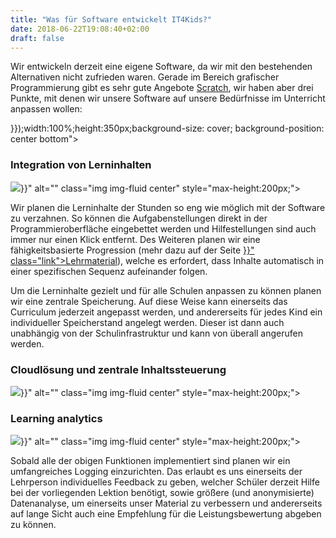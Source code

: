 ```yaml
---
title: "Was für Software entwickelt IT4Kids?"
date: 2018-06-22T19:08:40+02:00
draft: false
---
```


<div class="row">
    <p>
        Wir entwickeln derzeit eine eigene Software, da wir mit den bestehenden Alternativen nicht zufrieden waren. Gerade im Bereich grafischer Programmierung gibt es sehr gute Angebote <a href="https://scratch.mit.edu/" class="link">Scratch</a>, wir haben aber drei Punkte, mit denen wir unsere Software auf unsere Bedürfnisse im Unterricht anpassen wollen:
    </p>
</div>
<div class="row">
    <div class="jumbotron" style="background-image:url({{< relURL "/img/software_one.jpg" >}});width:100%;height:350px;background-size: cover; background-position: center bottom"></div>
</div>
<div class="row pb-5 pt-5">
    <div class="col-6 text-center">
        <h3 class=" center">Integration von Lerninhalten</h3>
        <img src="{{< relURL "/img/integration.png" >}}" alt="" class="img img-fluid center" style="max-height:200px;">
    </div>
    <div class="col-6">
        <p>
            Wir planen die Lerninhalte der Stunden so eng wie möglich mit der Software zu verzahnen. So können die Aufgabenstellungen direkt in der Programmieroberfläche eingebettet werden und Hilfestellungen sind auch immer nur einen Klick entfernt. Des Weiteren planen wir eine fähigkeitsbasierte Progression (mehr dazu auf der Seite <a href="{{< relref "lehrmaterial.md" >}}" class="link">Lehrmaterial</a>), welche es erfordert, dass Inhalte automatisch in einer spezifischen Sequenz aufeinander folgen.
        </p>
    </div>
</div>
<div class="row pb-5 pt-5">
    <div class="col-6">
        <p>
            Um die Lerninhalte gezielt und für alle Schulen anpassen zu können planen wir eine zentrale Speicherung. Auf diese Weise kann einerseits das Curriculum jederzeit angepasst werden, und andererseits für jedes Kind ein individueller Speicherstand angelegt werden. Dieser ist dann auch unabhängig von der Schulinfrastruktur und kann von überall angerufen werden.
        </p>
    </div>
    <div class="col-6 text-center">
        <h3 class="center">Cloudlösung und zentrale Inhaltssteuerung</h3>
        <img src="{{< relURL "/img/cloud.png" >}}" alt="" class="img img-fluid center"  style="max-height:200px;">
    </div>
</div>
<div class="row pb-5 pt-5">
    <div class="col-6 text-center">
        <h3 class="center">Learning analytics</h3>
        <img src="{{< relURL "/img/analytics.png" >}}" alt="" class="img img-fluid center" style="max-height:200px;">
    </div>
    <div class="col-6">
        <p>
            Sobald alle der obigen Funktionen implementiert sind planen wir ein umfangreiches Logging einzurichten. Das erlaubt es uns einerseits der Lehrperson individuelles Feedback zu geben, welcher Schüler derzeit Hilfe bei der vorliegenden Lektion benötigt, sowie größere (und anonymisierte) Datenanalyse, um einerseits unser Material zu verbessern und andererseits auf lange Sicht auch eine Empfehlung für die Leistungsbewertung abgeben zu können.
        </p>
    </div>
</div>
